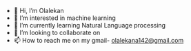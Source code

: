 - 👋 Hi, I’m Olalekan
- 👀 I’m interested in machine learning
- 🌱 I’m currently learning Natural Language processing
- 💞️ I’m looking to collaborate on 
- 📫 How to reach me on my gmail- olalekana142@gmail.com 

<!---
olalekana142/olalekana142 is a ✨ special ✨ repository because its `README.md` (this file) appears on your GitHub profile.
You can click the Preview link to take a look at your changes.
--->
